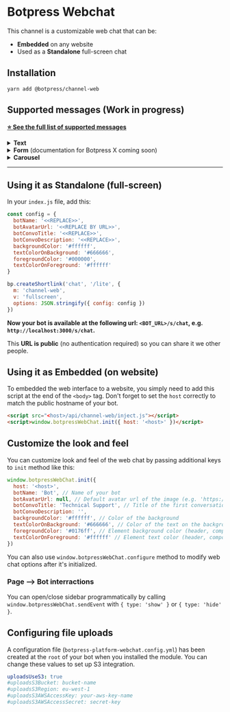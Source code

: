 # Botpress Webchat

This channel is a customizable web chat that can be:

* **Embedded** on any website
* Used as a **Standalone** full-screen chat

## Installation

```
yarn add @botpress/channel-web
```

## Supported messages (Work in progress)

[**⭐ See the full list of supported messages**](https://github.com/botpress/modules/blob/master/channels/botpress-channel-web/src/umm.js)

<details>
    <summary><b>Text</b></summary>

### Example

```js
'#text': data => [
    {
      on: 'webchat',
      typing: true,
      text: data.text,
      markdown: true
    }
]
```

#### `typing` (optional)

Can be `true` to use natural typing speed (based on characters length) or can also be a natural time string (parsed by [`ms module`](https://www.npmjs.com/package/ms)).

#### `markdown` (optional)

Can be `true` to render the text as markdown format. This allows you to include links, bold and italic text.

#### `web-style` (optional)

`web-style` (optional) will pass the arguments as [DOM style](https://www.w3schools.com/jsref/dom_obj_style.asp) properties. This allows you to customize how specific messages look.

```js
web-style: {
  color: "rgb(24, 1, 187)",
  borderLeft: "2px solid rgb(11, 8, 162)",
  padding: "10px",
  fontWeight: "600",
  fontSize: "20px",
  fontFamily: "'Lato', sans-serif" }
```

#### `quick_replies` (optional)

Array of string, with the `<PAYLOAD> Text` format.

```js
quick_replies: data.choices.map(choice => `<${choice.payload}> ${choice.text}`)
```

</details>

<details>
    <summary><b>Form</b> (documentation for Botpress X coming soon)</summary>

##### `content.yml`

```yaml
welcome:
  - text: Hello, world!
    typing: 250ms
    form:
      title: Survey
      id: survey
      elements:
        - input:
            label: Email
            placeholder: Your email
            name: email
            subtype: email
            required: true
        - textarea:
            label: Text
            placeholder: Your text
            name: text
            maxlength: 100
            minlength: 2
```

It's look's like a usually web form. After submitted, you can handle this event with botpress.hear method. For example:

```js
bp.hear({ type: 'form', formId: 'survey' }, (event, next) => {
  // Your code
})
```

You can always catch formId in the hear function, because Id is not an option in the form element. You choose a value to go with your id keys.

```yaml
welcome:
  - text: "Welcome"
    typing: 250ms
    form:
      title: welcome
      id: welcome
      ...
      ...


form-email:
  - text: Provide me your email
    form:
      title: Email
      id: email
      ...
      ...
#
```

in your `bp.hear` function

```js
bp.hear({type:'form',formId:'welcome'},(event,next))=> {} // welcome content
bp.hear({type:'form',formId:'email'},(event,next))=> {} // form-email content
```

###### Form Elements

`input`

Has next attributes: label, name, placeholder, subtype, required, maxlength, minlength, which works like a same attributes in html5 (`subtype` is a same as `type` in html5)

`textarea`

Has a same attributes like `input`, but has no `subtype` attribute

`select`

Has a same attributes like `textarea`, but has no `maxlength` and `minlength` attributes, and has `options` attribute, which contain an option elements.

Example:

```yaml
- select:
    label: Select one item
    name: select
    placeholder: Select one option
    options:
      - option:
          label: "Hindu (Indian) vegetarian"
          value: "hindu"
      - option:
          label: "Strict vegan"
          value: "vegan"
      - option:
          label: "Kosher"
          value: "kosher"
      - option:
          label: "Just put it in a burrito"
          value: "burrito"
```

</details>

<details>
    <summary><b>Carousel</b></summary>

#### `elements` (required)

Array of `element` objects

#### `element.title` (required)

String

#### `element.picture` (optional)

String (URL)

#### `element.subtitle` (optional)

String

#### `element.buttons` (optional)

Object | `{ url: 'string', title: 'string' }`

#### `settings` (optional)

Settings to pass the [`react-slick`](https://github.com/akiran/react-slick) component

</details>

---

## Using it as Standalone (full-screen)

In your `index.js` file, add this:

```js
const config = {
  botName: '<<REPLACE>>',
  botAvatarUrl: '<<REPLACE BY URL>>',
  botConvoTitle: '<<REPLACE>>',
  botConvoDescription: '<<REPLACE>>',
  backgroundColor: '#ffffff',
  textColorOnBackground: '#666666',
  foregroundColor: '#000000',
  textColorOnForeground: '#ffffff'
}

bp.createShortlink('chat', '/lite', {
  m: 'channel-web',
  v: 'fullscreen',
  options: JSON.stringify({ config: config })
})
```

**Now your bot is available at the following url: `<BOT_URL>/s/chat`, e.g. `http://localhost:3000/s/chat`.**

This **URL is public** (no authentication required) so you can share it we other people.

## Using it as Embedded (on website)

To embedded the web interface to a website, you simply need to add this script at the end of the `<body>` tag. Don't forget to set the `host` correctly to match the public hostname of your bot.

```html
<script src="<host>/api/channel-web/inject.js"></script>
<script>window.botpressWebChat.init({ host: '<host>' })</script>
```

## Customize the look and feel

You can customize look and feel of the web chat by passing additional keys to `init` method like this:

```javascript
window.botpressWebChat.init({
  host: '<host>',
  botName: 'Bot', // Name of your bot
  botAvatarUrl: null, // Default avatar url of the image (e.g. 'https://avatars3.githubusercontent.com/u/1315508?v=4&s=400' )
  botConvoTitle: 'Technical Support', // Title of the first conversation with the bot
  botConvoDescription: '',
  backgroundColor: '#ffffff', // Color of the background
  textColorOnBackground: '#666666', // Color of the text on the background
  foregroundColor: '#0176ff', // Element background color (header, composer, button..)
  textColorOnForeground: '#ffffff' // Element text color (header, composer, button..)
})
```

You can also use `window.botpressWebChat.configure` method to modify web chat options after it's initialized.

### Page –> Bot interractions

You can open/close sidebar programmatically by calling `window.botpressWebChat.sendEvent` with `{ type: 'show' }` or `{ type: 'hide' }`.

## Configuring file uploads

A configuration file (`botpress-platform-webchat.config.yml`) has been created at the `root` of your bot when you installed the module. You can change these values to set up S3 integration.

```yaml
uploadsUseS3: true
#uploadsS3Bucket: bucket-name
#uploadsS3Region: eu-west-1
#uploadsS3AWSAccessKey: your-aws-key-name
#uploadsS3AWSAccessSecret: secret-key
```
